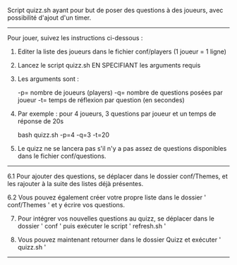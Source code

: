 Script quizz.sh ayant pour but de poser des questions à des joueurs, avec possibilité d'ajout d'un timer.

________________________________________________________________________________________________________________________________


Pour jouer, suivez les instructions ci-dessous :

1. Editer la liste des joueurs dans le fichier conf/players  (1 joueur = 1 ligne)

2. Lancez le script quizz.sh EN SPECIFIANT les arguments requis

3. Les arguments sont :

	-p=	nombre de joueurs (players)
	-q=	nombre de questions posées par joueur
	-t=	temps de réflexion par question (en secondes)

4. Par exemple : pour 4 joueurs, 3 questions par joueur et un temps de réponse de 20s

	bash quizz.sh -p=4 -q=3 -t=20

5. Le quizz ne se lancera pas s'il n'y a pas assez de questions disponibles dans le fichier conf/questions.

________________________________________________________________________________________________________________________________


6.1 Pour ajouter des questions, se déplacer dans le dossier conf/Themes, et les rajouter à la suite des listes déjà présentes.

6.2 Vous pouvez également créer votre propre liste dans le dossier ' conf/Themes ' et y écrire vos questions.

7. Pour intégrer vos nouvelles questions au quizz, se déplacer dans le dossier ' conf ' puis exécuter le script ' refresh.sh '

8. Vous pouvez maintenant retourner dans le dossier Quizz et exécuter ' quizz.sh '

________________________________________________________________________________________________________________________________
